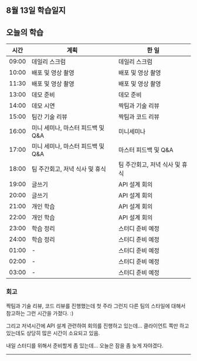 ## 8월 13일 학습일지

## 오늘의 학습

| 시간  | 계획                              | 한 일                          |
| ----- | --------------------------------- | ------------------------------ |
| 09:00 | 데일리 스크럼                     | 데일리 스크럼                  |
| 10:00 | 배포 및 영상 촬영                 | 배포 및 영상 촬영              |
| 11:30 | 배포 및 영상 촬영                 | 배포 및 영상 촬영              |
| 13:00 | 데모 준비                         | 데모 준비                      |
| 14:00 | 데모 시연                         | 짝팀과 기술 리뷰               |
| 15:00 | 팀간 기술 리뷰                    | 짝팀과 코드 리뷰               |
| 16:00 | 미니 세미나, 마스터 피드백 및 Q&A | 미니세미나                     |
| 17:00 | 미니 세미나, 마스터 피드백 및 Q&A | 마스터 피드백 및 Q&A           |
| 18:00 | 팀 주간회고, 저녁 식사 및 휴식    | 팀 주간회고, 저녁 식사 및 휴식 |
| 19:00 | 글쓰기                            | API 설계 회의                  |
| 20:00 | 글쓰기                            | API 설계 회의                  |
| 21:00 | 개인 학습                         | API 설계 회의                  |
| 22:00 | 개인 학습                         | API 설계 회의                  |
| 23:00 | 학습 정리                         | 스터디 준비 예정               |
| 24:00 | 학습 정리                         | 스터디 준비 예정               |
| 01:00 | -                                 | 스터디 준비 예정               |
| 02:00 | -                                 | 스터디 준비 예정               |
| 03:00 | -                                 | 스터디 준비 예정               |

### 회고

짝팀과 기술 리뷰, 코드 리뷰를 진행했는데 첫 주라 그런지 다른 팀의 스타일에 대해서 참고하는 그런 시간을 가졌다. :)

그리고 저녁시간에 API 설계 관련하여 회의를 진행하고 있는데... 클라이언트 쪽만 하고 있는데도 상당히 많은 시간이 소요되고 있음.

내일 스터디를 위해서 준비할게 좀 있는데... 오늘은 잠을 좀 늦게 자야겠다.

---
